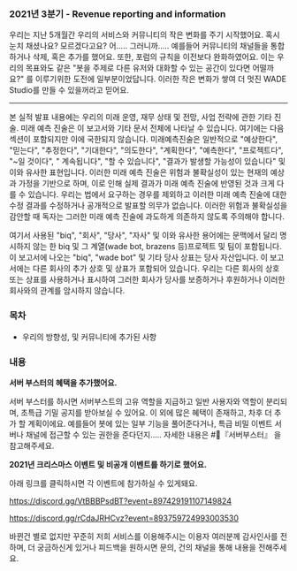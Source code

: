 ### 2021년 3분기 - Revenue reporting and information

우리는 지난 5개월간 우리의 서비스와 커뮤니티의 작은 변화를 주기 시작했어요. 혹시 눈치 채셨나요?
모르겠다고요? 어..... 그러니까..... 예를들어 커뮤니티의 채널들을 통합하거나 삭제, 혹은 추가를 했어요. 또한, 포럼의 규칙을 이전보다 완화하였어요. 이는 우리의 목표와도 같은 "봇을 주제로 다른 유저와 대화할 수 있는 공간이 있다면 어떨까요?" 를 이루기위한 도전에 일부분이었답니다. 이러한 작은 변화가 쌓여 더 멋진 WADE Studio를 만들 수 있을꺼라고 믿어요.

---

본 실적 발표 내용에는 우리의 미래 운영, 재무 상태 및 전망, 사업 전략에 관한 기타 진술. 미래 예측 진술은 이 보고서와 기타 문서 전체에 나타날 수 있습니다. 
여기에는 다음 섹션이 포함되지만 이에 국한되지 않습니다. 미래예측진술은 일반적으로 "예상한다", "믿는다", "추정한다", "기대한다", "의도한다", "계획한다", "예측한다", "프로젝트다", "~일 것이다", " 계속됩니다", "할 수 있습니다", "결과가 발생할 가능성이 있습니다" 및 이와 유사한 표현입니다.
이러한 미래 예측 진술은 위험과 불확실성이 있는 현재의 예상과 가정을 기반으로 하며, 이로 인해 실제 결과가 미래 예측 진술에 반영된 것과 크게 다를 수 있습니다.
우리는 법에서 요구하는 경우를 제외하고 이러한 미래 예측 진술에 대한 수정 결과를 수정하거나 공개적으로 발표할 의무가 없습니다.
이러한 위험과 불확실성을 감안할 때 독자는 그러한 미래 예측 진술에 과도하게 의존하지 않도록 주의해야 합니다.

여기서 사용된 "biq", "회사", "당사", "자사" 및 이와 유사한 용어에는 문맥에서 달리 명시하지 않는 한 biq 및 그 계열(wade bot, brazens 등)프로젝트 및 팀이 포함됩니다.
이 보고서에 나오는 "biq", "wade bot" 및 기타 당사 상표는 당사 자산입니다. 이 보고서에는 다른 회사의 추가 상호 및 상표가 포함되어 있습니다. 우리는 다른 회사의 상호 또는 상표를 사용하거나 표시하여 그러한 회사가 당사를 보증하거나 후원하거나 이러한 회사와의 관계를 암시하지 않습니다.

### 목차
- 우리의 방향성, 및 커뮤니티에 추가된 사항

### 내용

**서버 부스터의 혜택을 추가했어요.**

서버 부스터를 하시면 서버부스트의 고유 역할을 지급하고 일반 사용자와 역할이 분리되며, 초특급 기밀 공지를 받아보실 수 있어요.
이 외에 많은 혜택이 존재하고, 차후 더 추가 할 계획이에요. 예를들어 봇에 있는 일부 기능을 풀어준다거나, 특급 비밀 이벤트 서버나 채널에 접근할 수 있는 권한을 준다던지..... 자세한 내용은 #:tada:『서버부스터』 을 참고해주세요.

**2021년 크리스마스 이벤트 및 비공개 이벤트를 하기로 했어요.**

아래 링크를 클릭하시면 각 이벤트에 참가하실 수 있게돼요.

https://discord.gg/VtBBBPsdBT?event=897429191107149824

https://discord.gg/rCdaJRHCvz?event=893759724993003530

바뀐건 별로 없지만 꾸준히 저희 서비스를 이용해주시는 이용자 여러분께 감사인사를 전하며, 더 궁금하신게 있거나 피드백을 원하시면 문의, 건의 채널을 통해 내용을 전해주세요.
